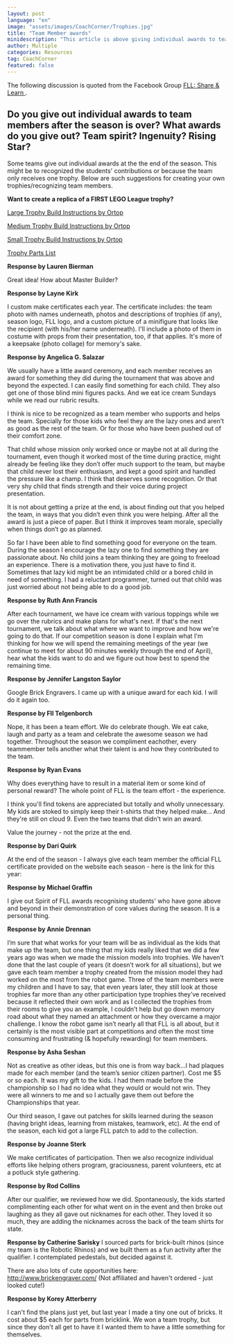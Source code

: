 ```yaml
---
layout: post
language: "en"
image: "assets/images/CoachCorner/Trophies.jpg"
title: "Team Member awards"
minidescription: "This article is above giving individual awards to team members."
author: Multiple
categories: Resources
tag: CoachCorner
featured: false
---
```

The following discussion is quoted from the Facebook Group <a href="https://www.facebook.com/groups/FLLShareandLearn/">FLL: Share & Learn </a>.

## Do you give out individual awards to team members after the season is over? What awards do you give out? Team spirit? Ingenuity? Rising Star?

Some teams give out individual awards at the the end of the season. This might be to recognized the students' contributions or because the team only receives one trophy. Below are such suggestions for creating your own trophies/recognizing team members.

**Want to create a replica of a FIRST LEGO League trophy?**

<a href="http://www.ortop.org/Documents/SS_LRG_Trophy.pdf">Large Trophy Build Instructions by Ortop</a>

<a href="http://www.ortop.org/Documents/2000422_Pokal_Medium_US%20(1).pdf">Medium Trophy Build Instructions by Ortop</a>

<a href="http://www.ortop.org/Documents/SS_Sm_Trophy.pdf">Small Trophy Build Instructions by Ortop</a>

<a href="https://www.bricklink.com/catalogItemInv.asp?S=2000422-1">Trophy Parts List</a>

**Response by Lauren Bierman**

Great idea! How about Master Builder?

**Response by Layne Kirk**

I custom make certificates each year. The certificate includes: the team photo with names underneath, photos and descriptions of trophies (if any), season logo, FLL logo, and a custom picture of a minifigure that looks like the recipient (with his/her name underneath). I'll include a photo of them in costume with props from their presentation, too, if that applies. It's more of a keepsake (photo collage) for memory's sake.

**Response by Angelica G. Salazar**

We usually have a little award ceremony, and each member receives an award for something they did during the tournament that was above and beyond the expected. I can easily find something for each child. They also get one of those blind mini figures packs. And we eat ice cream Sundays while we read our rubric results.

I think is nice to be recognized as a team member who supports and helps the team. Specially for those kids who feel they are the lazy ones and aren’t as good as the rest of the team. Or for those who have been pushed out of their comfort zone.

That child whose mission only worked once or maybe not at all during the tournament, even though it worked most of the time during practice, might already be feeling like they don’t offer much support to the team, but maybe that child never lost their enthusiasm, and kept a good spirit and handled the pressure like a champ. I think that deserves some recognition. Or that very shy child that finds strength and their voice during project presentation.

It is not about getting a prize at the end, is about finding out that you helped the team, in ways that you didn’t even think you were helping. After all the award is just a piece of paper. But I think it improves team morale, specially when things don’t go as planned.

So far I have been able to find something good for everyone on the team. During the season I encourage the lazy one to find something they are passionate about. No child joins a team thinking they are going to freeload an experience. There is a motivation there, you just have to find it. Sometimes that lazy kid might be an intimidated child or a bored child in need of something. I had a reluctant programmer, turned out that child was just worried about not being able to do a good job.

**Response by Ruth Ann Francis**

After each tournament, we have ice cream with various toppings while we go over the rubrics and make plans for what's next. If that's the next tournament, we talk about what where we want to improve and how we're going to do that. If our competition season is done I explain what I'm thinking for how we will spend the remaining meetings of the year (we continue to meet for about 90 minutes weekly through the end of April), hear what the kids want to do and we figure out how best to spend the remaining time.

**Response by Jennifer Langston Saylor**

Google Brick Engravers. I came up with a unique award for each kid. I will do it again too.

**Response by Fll Telgenborch**

Nope, it has been a team effort. We do celebrate though. We eat cake, laugh and party as a team and celebrate the awesome season we had together. Throughout the season we compliment eachother, every teammember tells another what their talent is and how they contributed to the team.

**Response by Ryan Evans**

Why does everything have to result in a material item or some kind of personal reward? The whole point of FLL is the team effort - the experience.

I think you'll find tokens are appreciated but totally and wholly unnecessary. My kids are stoked to simply keep their t-shirts that they helped make... And they're still on cloud 9. Even the two teams that didn't win an award.

Value the journey - not the prize at the end.

**Response by Dari Quirk**

At the end of the season - I always give each team member the official FLL certificate provided on the website each season - here is the link for this year:

**Response by Michael Graffin**

I give out Spirit of FLL awards recognising students' who have gone above and beyond in their demonstration of core values during the season. It is a personal thing.

**Response by Annie Drennan**

I’m sure that what works for your team will be as individual as the kids that make up the team, but one thing that my kids really liked that we did a few years ago was when we made the mission models into trophies. We haven’t done that the last couple of years (it doesn’t work for all situations), but we gave each team member a trophy created from the mission model they had worked on the most from the robot game. Three of the team members were my children and I have to say, that even years later, they still look at those trophies far more than any other participation type trophies they’ve received because it reflected their own work and as I collected the trophies from their rooms to give you an example, I couldn’t help but go down memory road about what they named an attachment or how they overcame a major challenge. I know the robot game isn’t nearly all that FLL is all about, but it certainly is the most visible part at competitions and often the most time consuming and frustrating (& hopefully rewarding) for team members.

**Response by Asha Seshan**

Not as creative as other ideas, but this one is from way back...I had plaques made for each member (and the team’s senior citizen partner). Cost me $5 or so each. It was my gift to the kids. I had them made before the championship so I had no idea what they would or would not win. They were all winners to me and so I actually gave them out before the Championships that year.

Our third season, I gave out patches for skills learned during the season (having bright ideas, learning from mistakes, teamwork, etc). At the end of the season, each kid got a large FLL patch to add to the collection.

**Response by Joanne Sterk**

We make certificates of participation. Then we also recognize individual efforts like helping others program, graciousness, parent volunteers, etc at a potluck style gathering.

**Response by Rod Collins**

After our qualifier, we reviewed how we did. Spontaneously, the kids started complimenting each other for what went on in the event and then broke out laughing as they all gave out nicknames for each other. They loved it so much, they are adding the nicknames across the back of the team shirts for state.

**Response by Catherine Sarisky**
I sourced parts for brick-built rhinos (since my team is the Robotic Rhinos) and we built them as a fun activity after the qualifier. I contemplated pedestals, but decided against it.

There are also lots of cute opportunities here: http://www.brickengraver.com/ (Not affiliated and haven't ordered - just looked cute!)

**Response by Korey Atterberry**

I can't find the plans just yet, but last year I made a tiny one out of bricks. It cost about $5 each for parts from bricklink. We won a team trophy, but since they don't all get to have it I wanted them to have a little something for themselves.
